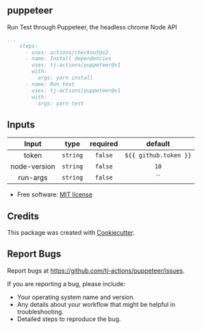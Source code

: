 puppeteer
---------

Run Test through Puppeteer, the headless chrome Node API

```yaml
...
    steps:
      - uses: actions/checkout@v2
      - name: Install dependencies
        uses: tj-actions/puppeteer@v1
        with:
          args: yarn install
      - name: Run test
        uses: tj-actions/puppeteer@v1
        with:
          args: yarn test
```


## Inputs

|   Input       |    type    |  required     |  default             | 
|:-------------:|:-----------:|:-------------:|:---------------------:|
| token         |  `string`   |    `false`    | `${{ github.token }}` |
| node-version  |  `string`   |    `false`    | `10`                  |
| run-args         |  `string`   |    `false`    | `` |



* Free software: [MIT license](LICENSE)


Credits
-------

This package was created with [Cookiecutter](https://github.com/cookiecutter/cookiecutter).



Report Bugs
-----------

Report bugs at https://github.com/tj-actions/puppeteer/issues.

If you are reporting a bug, please include:

* Your operating system name and version.
* Any details about your workflow that might be helpful in troubleshooting.
* Detailed steps to reproduce the bug.
